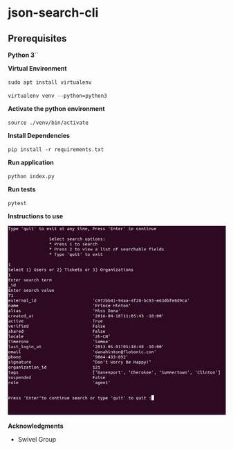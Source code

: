 # json-search-cli

## Prerequisites

**Python 3**``

**Virtual Environment**

`sudo apt install virtualenv`

`virtualenv venv --python=python3`

**Activate the python environment**

`source ./venv/bin/activate`

**Install Dependencies**

`pip install -r requirements.txt`

**Run application**

`python index.py`

**Run tests**

`pytest`

**Instructions to use**

![alt text](https://github.com/isirayapa/json-search-cli/blob/master/img/img.png)

**Acknowledgments**

* Swivel Group